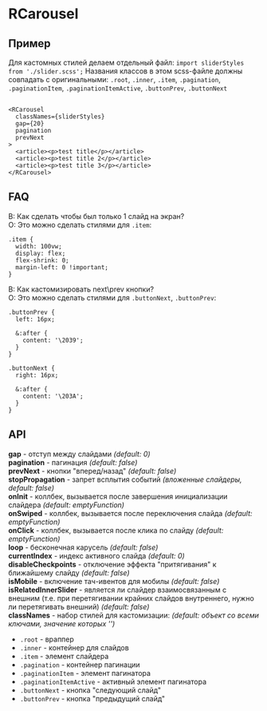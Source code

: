 # RCarousel

## Пример
Для кастомных стилей делаем отдельный файл:
`import sliderStyles from './slider.scss';`
Названия классов в этом scss-файле должны совпадать с оригинальными: `.root`, `.inner`, `.item`, `.pagination`, `.paginationItem`, `.paginationItemActive`, `.buttonPrev`, `.buttonNext`
```

<RCarousel
  classNames={sliderStyles}
  gap={20}
  pagination
  prevNext
>
  <article><p>test title</p></article>
  <article><p>test title 2</p></article>
  <article><p>test title 3</p></article>
</RCarousel>
```

## FAQ
В: Как сделать чтобы был только 1 слайд на экран?  
О: Это можно сделать стилями для `.item`:

```
.item {
  width: 100vw;
  display: flex;
  flex-shrink: 0;
  margin-left: 0 !important;
}
```

В: Как кастомизировать next\prev кнопки?  
О: Это можно сделать стилями для `.buttonNext`, `.buttonPrev`:

```
.buttonPrev {
  left: 16px;

  &:after {
    content: '\2039';
  }
}

.buttonNext {
  right: 16px;

  &:after {
    content: '\203A';
  }
}
```


## API
**gap** - отступ между слайдами _(default: 0)_  
**pagination** - пагинация _(default: false)_  
**prevNext** - кнопки "вперед/назад" _(default: false)_  
**stopPropagation** - запрет всплытия событий _(вложенные слайдеры, default: false)_  
**onInit** - коллбек, вызывается после завершения инициализации слайдера _(default: emptyFunction)_  
**onSwiped** - коллбек, вызывается после переключения слайда _(default: emptyFunction)_  
**onClick** - коллбек, вызывается после клика по слайду _(default: emptyFunction)_  
**loop** - бесконечная карусель _(default: false)_  
**currentIndex** - индекс активного слайда _(default: 0)_  
**disableCheckpoints** - отключение эффекта "притягивания" к ближайшему слайду _(default: false)_  
**isMobile** - включение тач-ивентов для мобилы _(default: false)_  
**isRelatedInnerSlider** - является ли слайдер взаимосвязанным с внешним (т.е. при перетягивании крайних слайдов внутреннего, нужно ли перетягивать внешний) _(default: false)_  
**classNames** - набор стилей для кастомизации: _(default: объект со всеми ключами, значение которых '')_  
- `.root` - враппер
- `.inner` - контейнер для слайдов
- `.item` - элемент слайдера
- `.pagination` - контейнер пагинации
- `.paginationItem` - элемент пагинатора
- `.paginationItemActive` - активный элемент пагинатора
- `.buttonNext` - кнопка "следующий слайд"
- `.buttonPrev` - кнопка "предыдущий слайд"

